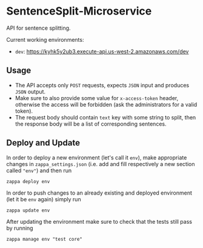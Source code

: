 # SentenceSplit-Microservice
API for sentence splitting.

Current working environments:
- `dev`: https://kyhk5y2ub3.execute-api.us-west-2.amazonaws.com/dev

## Usage
- The API accepts only `POST` requests, expects `JSON` input and produces `JSON` output.
- Make sure to also provide some value for `x-access-token` header, otherwise the access will be forbidden (ask the administrators for a valid token).
- The request body should contain `text` key with some string to split, then the response body will be a list of corresponding sentences.

## Deploy and Update
In order to deploy a new environment (let's call it `env`), make appropriate changes in `zappa_settings.json` (i.e. add and fill respectively a new section called `"env"`) and then run
```shell
zappa deploy env
```
In order to push changes to an already existing and deployed environment (let it be `env` again) simply run
```shell
zappa update env
```
After updating the environment make sure to check that the tests still pass by running
```shell
zappa manage env "test core"
```
